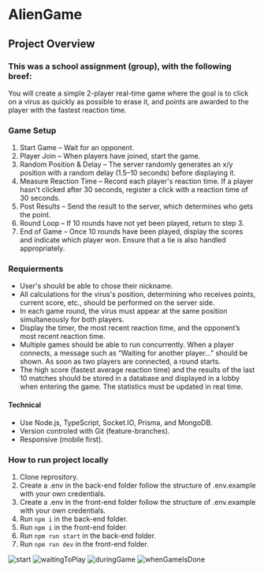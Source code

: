 # AlienGame

## Project Overview
### This was a school assignment (group), with the following breef:
You will create a simple 2-player real-time game where the goal is to click on a virus as quickly as possible to erase it, and points are awarded to the player with the fastest reaction time.

### Game Setup
1. Start Game – Wait for an opponent.
2. Player Join – When players have joined, start the game.
3. Random Position & Delay – The server randomly generates an x/y position with a random delay (1.5–10 seconds) before displaying it.
4. Measure Reaction Time – Record each player's reaction time. If a player hasn't clicked after 30 seconds, register a click with a reaction time of 30 seconds.
5. Post Results – Send the result to the server, which determines who gets the point.
6. Round Loop – If 10 rounds have not yet been played, return to step 3.
7. End of Game – Once 10 rounds have been played, display the scores and indicate which player won. Ensure that a tie is also handled appropriately.

### Requierments
* User's should be able to chose their nickname.
* All calculations for the virus's position, determining who receives points, current score, etc., should be performed on the server side.
* In each game round, the virus must appear at the same position simultaneously for both players.
* Display the timer, the most recent reaction time, and the opponent’s most recent reaction time.
* Multiple games should be able to run concurrently. When a player connects, a message such as “Waiting for another player…” should be shown. As soon as two players are connected, a round starts.
* The high score (fastest average reaction time) and the results of the last 10 matches should be stored in a database and displayed in a lobby when entering the game. The statistics must be updated in real time.
#### Technical
* Use Node.js, TypeScript, Socket.IO, Prisma, and MongoDB.
* Version controled with Git (feature-branches).
* Responsive (mobile first).


### How to run project locally
1. Clone reprository.
2. Create a .env in the back-end folder follow the structure of .env.example with your own credentials.
3. Create a .env in the front-end folder follow the structure of .env.example with your own credentials.
4. Run `npm i` in the back-end folder.
5. Run `npm i` in the front-end folder.
6. Run `npm run start` in the back-end folder.
7. Run `npm run dev` in the front-end folder.

![start](https://github.com/user-attachments/assets/db1993d1-5c17-4a47-8dfd-353c1d1a7a0b)
![waitingToPlay](https://github.com/user-attachments/assets/b3c21d1f-8a91-4b5a-b78e-9c4af0dab1e8)
![duringGame](https://github.com/user-attachments/assets/19d8f0b2-e564-4589-8a59-16bc0d20b8c6)
![whenGameIsDone](https://github.com/user-attachments/assets/73aa9a49-e07b-4950-9bf2-4caeaf365879)
